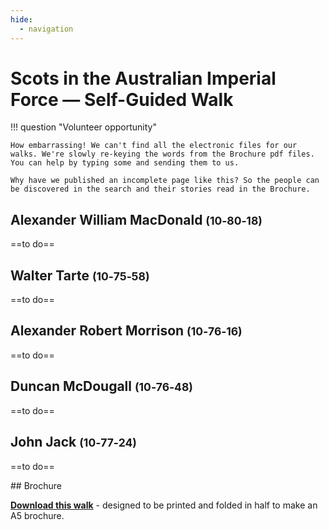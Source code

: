 ```yaml
---
hide:
  - navigation
---
```


# Scots in the Australian Imperial Force — Self-Guided Walk 


!!! question "Volunteer opportunity"

    How embarrassing! We can't find all the electronic files for our walks. We're slowly re-keying the words from the Brochure pdf files. You can help by typing some and sending them to us. 
    
    Why have we published an incomplete page like this? So the people can be discovered in the search and their stories read in the Brochure.


<!--
## Private John Jack <small>()</small>

==to do==

-->

## Alexander William MacDonald <small>(10‑80‑18)</small>

==to do==

## Walter Tarte <small>(10‑75‑58)</small>

==to do==

## Alexander Robert Morrison <small>(10‑76‑16)</small>

==to do==

## Duncan McDougall <small>(10‑76‑48)</small>

==to do==


## John Jack <small>(10‑77‑24)</small>

==to do==



<div class="noprint" markdown="1">
## Brochure

**[Download this walk](../assets/guides/scots-in-the-aif.pdf)** - designed to be printed and folded in half to make an A5 brochure.

</div>
